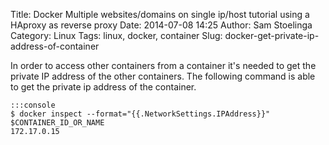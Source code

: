 Title: Docker Multiple websites/domains on single ip/host tutorial using a HAproxy as reverse proxy
Date: 2014-07-08 14:25
Author: Sam Stoelinga
Category: Linux
Tags: linux, docker, container
Slug: docker-get-private-ip-address-of-container

In order to access other containers from a container it's needed
to get the private IP address of the other containers. The following
command is able to get the private ip address of the container.

    :::console
    $ docker inspect --format="{{.NetworkSettings.IPAddress}}" $CONTAINER_ID_OR_NAME
    172.17.0.15
